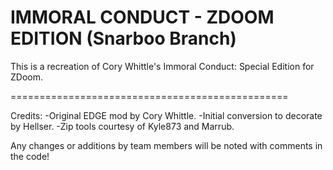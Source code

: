 IMMORAL CONDUCT - ZDOOM EDITION (Snarboo Branch)
================================================

This is a recreation of Cory Whittle's Immoral Conduct: Special Edition for ZDoom.  

================================================

Credits:
-Original EDGE mod by Cory Whittle. 
-Initial conversion to decorate by Hellser.
-Zip tools courtesy of Kyle873 and Marrub.

Any changes or additions by team members will be noted with comments in the code!
